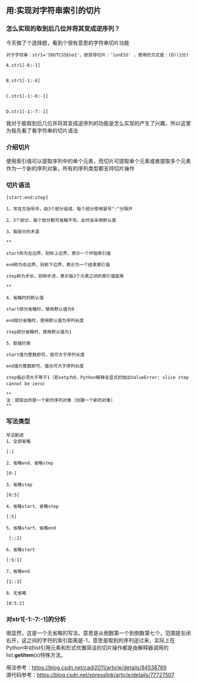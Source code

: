 ## 用:实现对字符串索引的切片

### 怎么实现的取到后几位并将其变成逆序列？

今天做了个选择题，看到个很有意思的字符串切片功能</br>

```
对于字符串：str1='SDUTCSSEno1'，欲获得切片：'1onESS' ，使用的方式是：(D)(1分)

A.str1[-6:-1]


B.str1[-1:-6]


C.str1[-1:-6:-1]


D.str1[-1:-7:-1]

```
我对于能取到后几位并将其变成逆序列的功能是怎么实现的产生了兴趣，所以这里为我先看了看字符串的切片语法

### 介绍切片

使用索引值可以提取序列中的单个元素，而切片可提取单个元素或者提取多个元素作为一个新的序列对象，所有的序列类型都支持切片操作</br>

### 切片语法


```
[start:end:step]

1、写在方括号中，由3个部分组成，每个部分使用冒号":"分隔开

2、3个部分，每个部分都可省略不写，此时会采用默认值

3、每部分的术语

**

start称为左边界、别称上边界，表示一个开始索引值

end称为右边界、别称下边界，表示为一个结束索引值

step称为步长、别称步进，表示每2个元素之间的索引值距离

**

4、省略时的默认值

start部分省略时，使用默认值为0

end部分省略时，使用默认值为序列长度

step部分省略时，使用默认值为1

5、取值约束

start值为整数即可，值可大于序列长度

end值为整数即可，值也可大于序列长度

step值必须大于等于1（若setp为0，Python解释会显式的抛出ValueError: slice step cannot be zero）

**
注：提取出的是一个新的序列对象（创建一个新的对象）
**

```

### 写法类型


```
写法剧透
1、全部省略

[:]

2、省略end、省略step

[0:]

3、省略step

[0:5]

4、省略start、省略step

[:5]

5、省略start、省略end

 [::2]

6、省略start

[:5:1]

7、省略end

[1::3]

8、无省略

[0:5:2]

```

### 对str1[-1:-7:-1]的分析

很显然，这是一个无省略的写法，意思是从倒数第一个到倒数第七个，范围是左闭右开，这之间的字符的索引距离是-1，意思是取到的序列逆过来，实际上在Python中对list引用元素和形式优雅简洁的切片操作都是由解释器调用的list.__getitem__(x)特殊方法。

用法参考：https://blog.csdn.net/cadi2011/article/details/84538769</br>
源代码参考：https://blog.csdn.net/xpresslink/article/details/77727507</br>

































